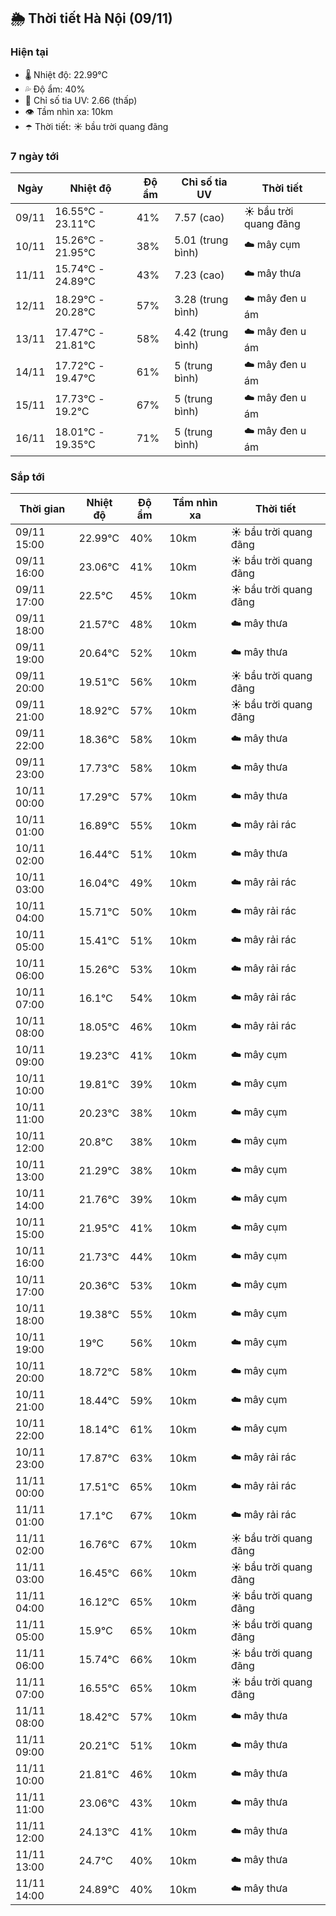 ## 🌦️ Thời tiết Hà Nội (09/11)

### Hiện tại

- 🌡️ Nhiệt độ: 22.99℃
- 💦 Độ ẩm: 40%
- 🌟 Chỉ số tia UV: 2.66 (thấp)
- 👁️ Tầm nhìn xa: 10km
- ☂️ Thời tiết: ☀️ bầu trời quang đãng

### 7 ngày tới

| Ngày | Nhiệt độ | Độ ẩm | Chỉ số tia UV | Thời tiết |
| --- | --- | --- | --- | --- |
| 09/11 | 16.55℃ - 23.11℃ | 41% | 7.57 (cao) | ☀️ bầu trời quang đãng |
| 10/11 | 15.26℃ - 21.95℃ | 38% | 5.01 (trung bình) | ☁️ mây cụm |
| 11/11 | 15.74℃ - 24.89℃ | 43% | 7.23 (cao) | ☁️ mây thưa |
| 12/11 | 18.29℃ - 20.28℃ | 57% | 3.28 (trung bình) | ☁️ mây đen u ám |
| 13/11 | 17.47℃ - 21.81℃ | 58% | 4.42 (trung bình) | ☁️ mây đen u ám |
| 14/11 | 17.72℃ - 19.47℃ | 61% | 5 (trung bình) | ☁️ mây đen u ám |
| 15/11 | 17.73℃ - 19.2℃ | 67% | 5 (trung bình) | ☁️ mây đen u ám |
| 16/11 | 18.01℃ - 19.35℃ | 71% | 5 (trung bình) | ☁️ mây đen u ám |

### Sắp tới

| Thời gian | Nhiệt độ | Độ ẩm | Tầm nhìn xa | Thời tiết |
| --- | --- | --- | --- | --- |
| 09/11 15:00 | 22.99℃ | 40% | 10km | ☀️ bầu trời quang đãng |
| 09/11 16:00 | 23.06℃ | 41% | 10km | ☀️ bầu trời quang đãng |
| 09/11 17:00 | 22.5℃ | 45% | 10km | ☀️ bầu trời quang đãng |
| 09/11 18:00 | 21.57℃ | 48% | 10km | ☁️ mây thưa |
| 09/11 19:00 | 20.64℃ | 52% | 10km | ☁️ mây thưa |
| 09/11 20:00 | 19.51℃ | 56% | 10km | ☀️ bầu trời quang đãng |
| 09/11 21:00 | 18.92℃ | 57% | 10km | ☀️ bầu trời quang đãng |
| 09/11 22:00 | 18.36℃ | 58% | 10km | ☁️ mây thưa |
| 09/11 23:00 | 17.73℃ | 58% | 10km | ☁️ mây thưa |
| 10/11 00:00 | 17.29℃ | 57% | 10km | ☁️ mây thưa |
| 10/11 01:00 | 16.89℃ | 55% | 10km | ☁️ mây rải rác |
| 10/11 02:00 | 16.44℃ | 51% | 10km | ☁️ mây thưa |
| 10/11 03:00 | 16.04℃ | 49% | 10km | ☁️ mây rải rác |
| 10/11 04:00 | 15.71℃ | 50% | 10km | ☁️ mây rải rác |
| 10/11 05:00 | 15.41℃ | 51% | 10km | ☁️ mây rải rác |
| 10/11 06:00 | 15.26℃ | 53% | 10km | ☁️ mây rải rác |
| 10/11 07:00 | 16.1℃ | 54% | 10km | ☁️ mây rải rác |
| 10/11 08:00 | 18.05℃ | 46% | 10km | ☁️ mây rải rác |
| 10/11 09:00 | 19.23℃ | 41% | 10km | ☁️ mây cụm |
| 10/11 10:00 | 19.81℃ | 39% | 10km | ☁️ mây cụm |
| 10/11 11:00 | 20.23℃ | 38% | 10km | ☁️ mây cụm |
| 10/11 12:00 | 20.8℃ | 38% | 10km | ☁️ mây cụm |
| 10/11 13:00 | 21.29℃ | 38% | 10km | ☁️ mây cụm |
| 10/11 14:00 | 21.76℃ | 39% | 10km | ☁️ mây cụm |
| 10/11 15:00 | 21.95℃ | 41% | 10km | ☁️ mây cụm |
| 10/11 16:00 | 21.73℃ | 44% | 10km | ☁️ mây cụm |
| 10/11 17:00 | 20.36℃ | 53% | 10km | ☁️ mây cụm |
| 10/11 18:00 | 19.38℃ | 55% | 10km | ☁️ mây cụm |
| 10/11 19:00 | 19℃ | 56% | 10km | ☁️ mây cụm |
| 10/11 20:00 | 18.72℃ | 58% | 10km | ☁️ mây cụm |
| 10/11 21:00 | 18.44℃ | 59% | 10km | ☁️ mây cụm |
| 10/11 22:00 | 18.14℃ | 61% | 10km | ☁️ mây cụm |
| 10/11 23:00 | 17.87℃ | 63% | 10km | ☁️ mây rải rác |
| 11/11 00:00 | 17.51℃ | 65% | 10km | ☁️ mây rải rác |
| 11/11 01:00 | 17.1℃ | 67% | 10km | ☁️ mây rải rác |
| 11/11 02:00 | 16.76℃ | 67% | 10km | ☀️ bầu trời quang đãng |
| 11/11 03:00 | 16.45℃ | 66% | 10km | ☀️ bầu trời quang đãng |
| 11/11 04:00 | 16.12℃ | 65% | 10km | ☀️ bầu trời quang đãng |
| 11/11 05:00 | 15.9℃ | 65% | 10km | ☀️ bầu trời quang đãng |
| 11/11 06:00 | 15.74℃ | 66% | 10km | ☀️ bầu trời quang đãng |
| 11/11 07:00 | 16.55℃ | 65% | 10km | ☀️ bầu trời quang đãng |
| 11/11 08:00 | 18.42℃ | 57% | 10km | ☁️ mây thưa |
| 11/11 09:00 | 20.21℃ | 51% | 10km | ☁️ mây thưa |
| 11/11 10:00 | 21.81℃ | 46% | 10km | ☁️ mây thưa |
| 11/11 11:00 | 23.06℃ | 43% | 10km | ☁️ mây thưa |
| 11/11 12:00 | 24.13℃ | 41% | 10km | ☁️ mây thưa |
| 11/11 13:00 | 24.7℃ | 40% | 10km | ☁️ mây thưa |
| 11/11 14:00 | 24.89℃ | 40% | 10km | ☁️ mây thưa |

